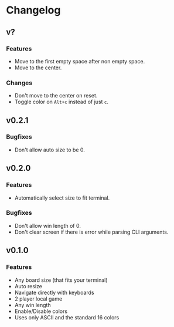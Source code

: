 # Changelog

## v?

### Features
- Move to the first empty space after non empty space.
- Move to the center.

### Changes
- Don't move to the center on reset.
- Toggle color on `Alt+c` instead of just `c`.

## v0.2.1

### Bugfixes
- Don't allow auto size to be 0.

## v0.2.0

### Features
- Automatically select size to fit terminal.

### Bugfixes
- Don't allow win length of 0.
- Don't clear screen if there is error while parsing CLI arguments.

## v0.1.0

### Features
- Any board size (that fits your terminal)
- Auto resize
- Navigate directly with keyboards
- 2 player local game
- Any win length
- Enable/Disable colors
- Uses only ASCII and the standard 16 colors
